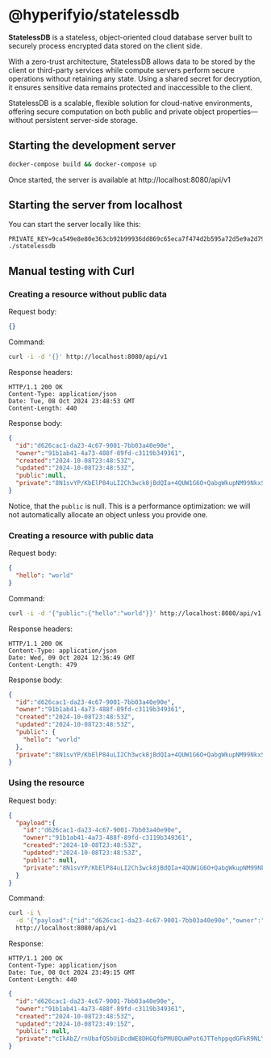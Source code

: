 # @hyperifyio/statelessdb

**StatelessDB** is a stateless, object-oriented cloud database server built to
securely process encrypted data stored on the client side.

With a zero-trust architecture, StatelessDB allows data to be stored by the 
client or third-party services while compute servers perform secure operations
without retaining any state. Using a shared secret for decryption, it ensures 
sensitive data remains protected and inaccessible to the client. 

StatelessDB is a scalable, flexible solution for cloud-native environments, 
offering secure computation on both public and private object properties—without 
persistent server-side storage.

## Starting the development server

```bash
docker-compose build && docker-compose up
```

Once started, the server is available at http://localhost:8080/api/v1

## Starting the server from localhost

You can start the server locally like this:

```
PRIVATE_KEY=9ca549e8e80e363cb92b99936dd869c65eca7f474d2b595a72d5e9a2d79eff61 ./statelessdb
```

## Manual testing with Curl

### Creating a resource without public data

Request body:

```json
{}
```

Command: 

```bash
curl -i -d '{}' http://localhost:8080/api/v1
```

Response headers:

```
HTTP/1.1 200 OK
Content-Type: application/json
Date: Tue, 08 Oct 2024 23:48:53 GMT
Content-Length: 440
```

Response body:

```json
{
  "id":"d626cac1-da23-4c67-9001-7bb03a40e90e",
  "owner":"91b1ab41-4a73-488f-89fd-c3119b349361",
  "created":"2024-10-08T23:48:53Z",
  "updated":"2024-10-08T23:48:53Z",
  "public":null,
  "private":"8N1svYP/KbElP84uLI2Ch3wck8jBdQIa+4QUW1G6O+QabgWkupNM99NkxSlw5n0dvum+7lMrGwtrFDvIJgh2bXZLMI6vyDX6VKl4XZSds5z/zCH0QjNG+sSVN+nLY6GR1iJctJwRJzuNtpe4mGl+IYBR5xrnV3VGQ9/BrEkhoErtDuxsQd2ES0yd7JiP6JAnnZVH3V95/MZqfNcJhfHYViXKKk3OF8rbCGROcfzsFlhPany0LiUgkHJl9A+a1MM3"
}
```

Notice, that the `public` is null. This is a performance optimization: we will 
not automatically allocate an object unless you provide one.


### Creating a resource with public data

Request body:

```json
{
  "hello": "world"
}
```

Command: 

```bash
curl -i -d '{"public":{"hello":"world"}}' http://localhost:8080/api/v1
```

Response headers:

```
HTTP/1.1 200 OK
Content-Type: application/json
Date: Wed, 09 Oct 2024 12:36:49 GMT
Content-Length: 479
```

Response body:

```json
{
  "id":"d626cac1-da23-4c67-9001-7bb03a40e90e",
  "owner":"91b1ab41-4a73-488f-89fd-c3119b349361",
  "created":"2024-10-08T23:48:53Z",
  "updated":"2024-10-08T23:48:53Z",
  "public": {
    "hello": "world"
  },
  "private":"8N1svYP/KbElP84uLI2Ch3wck8jBdQIa+4QUW1G6O+QabgWkupNM99NkxSlw5n0dvum+7lMrGwtrFDvIJgh2bXZLMI6vyDX6VKl4XZSds5z/zCH0QjNG+sSVN+nLY6GR1iJctJwRJzuNtpe4mGl+IYBR5xrnV3VGQ9/BrEkhoErtDuxsQd2ES0yd7JiP6JAnnZVH3V95/MZqfNcJhfHYViXKKk3OF8rbCGROcfzsFlhPany0LiUgkHJl9A+a1MM3"
}
```

### Using the resource

Request body:

```json
{
  "payload":{
    "id":"d626cac1-da23-4c67-9001-7bb03a40e90e",
    "owner":"91b1ab41-4a73-488f-89fd-c3119b349361",
    "created":"2024-10-08T23:48:53Z",
    "updated":"2024-10-08T23:48:53Z",
    "public": null,
    "private":"8N1svYP/KbElP84uLI2Ch3wck8jBdQIa+4QUW1G6O+QabgWkupNM99NkxSlw5n0dvum+7lMrGwtrFDvIJgh2bXZLMI6vyDX6VKl4XZSds5z/zCH0QjNG+sSVN+nLY6GR1iJctJwRJzuNtpe4mGl+IYBR5xrnV3VGQ9/BrEkhoErtDuxsQd2ES0yd7JiP6JAnnZVH3V95/MZqfNcJhfHYViXKKk3OF8rbCGROcfzsFlhPany0LiUgkHJl9A+a1MM3"
  }
}
```

Command:

```bash
curl -i \
  -d '{"payload":{"id":"d626cac1-da23-4c67-9001-7bb03a40e90e","owner":"91b1ab41-4a73-488f-89fd-c3119b349361","created":"2024-10-08T23:48:53Z","updated":"2024-10-08T23:48:53Z","public":{},"private":"8N1svYP/KbElP84uLI2Ch3wck8jBdQIa+4QUW1G6O+QabgWkupNM99NkxSlw5n0dvum+7lMrGwtrFDvIJgh2bXZLMI6vyDX6VKl4XZSds5z/zCH0QjNG+sSVN+nLY6GR1iJctJwRJzuNtpe4mGl+IYBR5xrnV3VGQ9/BrEkhoErtDuxsQd2ES0yd7JiP6JAnnZVH3V95/MZqfNcJhfHYViXKKk3OF8rbCGROcfzsFlhPany0LiUgkHJl9A+a1MM3"}}' \
  http://localhost:8080/api/v1
```

Response:

```
HTTP/1.1 200 OK
Content-Type: application/json
Date: Tue, 08 Oct 2024 23:49:15 GMT
Content-Length: 440
```

```json
{
  "id":"d626cac1-da23-4c67-9001-7bb03a40e90e",
  "owner":"91b1ab41-4a73-488f-89fd-c3119b349361",
  "created":"2024-10-08T23:48:53Z",
  "updated":"2024-10-08T23:49:15Z",
  "public": null,
  "private":"cIkAbZ/rnUbafQSbUiDcdWE8DHGQfbPMU8QuWPot6JTTehppqdGFkR9NLYE/ctpNkpHtumcI88WNIO+DSuhTTmzFkr1jIaL6eF6/tbp98/nHVYHXDg/+txGqhkjnylVOi5VNqgPNLfJI6qoxow3AcsdlL89MJmtr28ocPijAH29ZXmDQMn5+EEFFovHpJ0jBuTjB/tmMsls1NW9FgxL7wWlqWVk8R3/9gBS+GMSdAvmcg9NLSzSw9nR5YkDEckO6"
}
```
